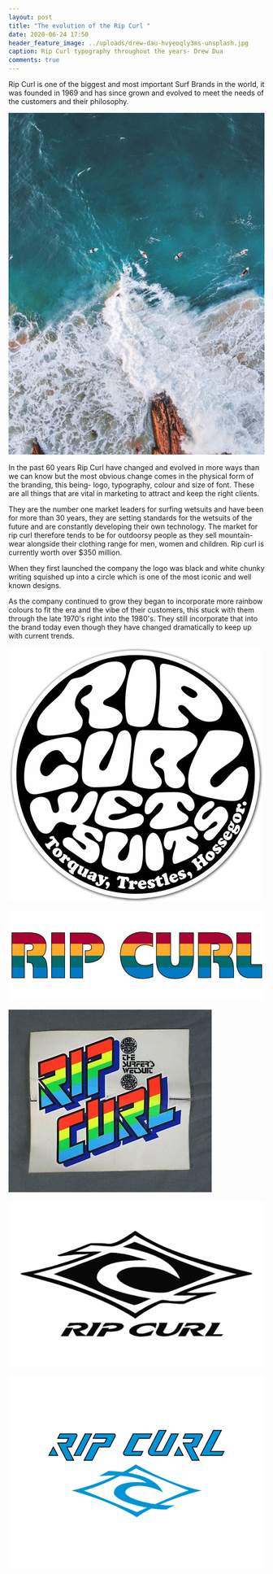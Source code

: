 ```yaml
---
layout: post
title: "The evolution of the Rip Curl "
date: 2020-06-24 17:50
header_feature_image: ../uploads/drew-dau-hvyeoqly3ms-unsplash.jpg
caption: Rip Curl typography throughout the years- Drew Dua
comments: true
---
```

Rip Curl is one of the biggest and most important Surf Brands in the world, it was founded in 1969 and has since grown and evolved to meet the needs of the customers and their philosophy. 

![Burleigh Heads QLD, Australia- Taken by Manny Moreno](../uploads/manny-moreno-getjzv1icdw-unsplash.jpg)

In the past 60 years Rip Curl have changed and evolved in more ways than we can know but the most obvious change comes in the physical form of the branding, this being- logo, typography, colour and size of font. These are all things that are vital in marketing to attract and keep the right clients. 

They are the number one market leaders for surfing wetsuits and have been for more than 30 years, they are setting standards for the wetsuits of the future and are constantly developing their own technology. The market for rip curl therefore tends to be for outdoorsy people as they sell mountain-wear alongside their clothing range for men, women and children. Rip curl is currently worth over $350 million. 

When they first launched the company the logo was black and white chunky writing squished up into a circle which is one of the most iconic and well known designs.

As the company continued to grow they began to incorporate more rainbow colours to fit the era and the vibe of their customers, this stuck with them through the late 1970's right into the 1980's. They still incorporate that into the brand today even though they have changed dramatically to keep up with current trends.

![The first ever rip curl logo/ typography](../uploads/rip-curl-logo-png-8.png)

![The second wave of branding for Rip Curl- The era of rainbows](../uploads/rip-curl-rainbow.jpg)

![The third wave of branding for Rip Curl- 3D Rainbows](../uploads/rip-curl-3-.jpeg)

![](../uploads/rip-curl-4.jpg)

![](../uploads/rip-curl-logo-5.png)

![]()